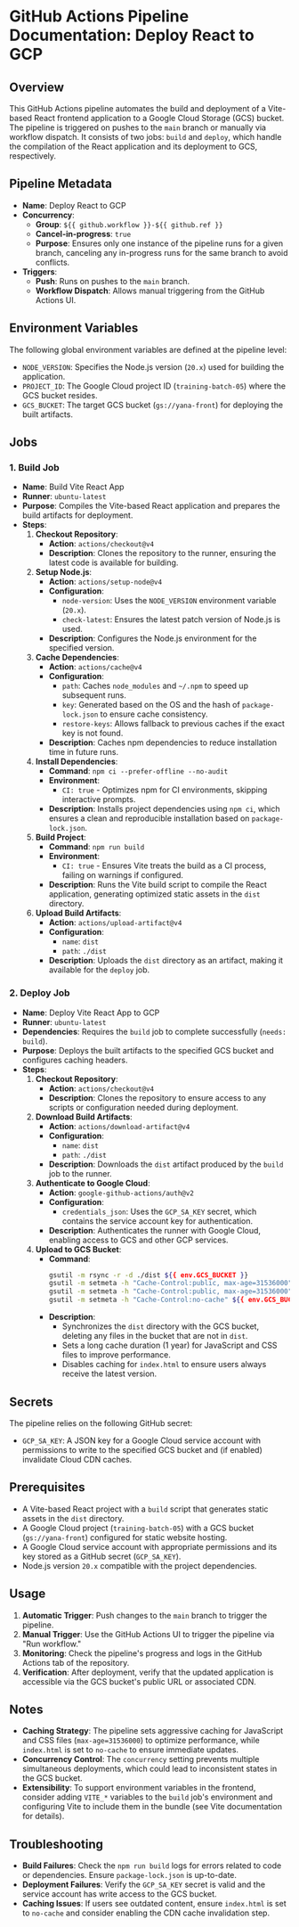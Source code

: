 # GitHub Actions Pipeline Documentation: Deploy React to GCP

## Overview
This GitHub Actions pipeline automates the build and deployment of a Vite-based React frontend application to a Google Cloud Storage (GCS) bucket. The pipeline is triggered on pushes to the `main` branch or manually via workflow dispatch. It consists of two jobs: `build` and `deploy`, which handle the compilation of the React application and its deployment to GCS, respectively.

## Pipeline Metadata
- **Name**: Deploy React to GCP
- **Concurrency**:
  - **Group**: `${{ github.workflow }}-${{ github.ref }}`
  - **Cancel-in-progress**: `true`
  - **Purpose**: Ensures only one instance of the pipeline runs for a given branch, canceling any in-progress runs for the same branch to avoid conflicts.
- **Triggers**:
  - **Push**: Runs on pushes to the `main` branch.
  - **Workflow Dispatch**: Allows manual triggering from the GitHub Actions UI.

## Environment Variables
The following global environment variables are defined at the pipeline level:
- `NODE_VERSION`: Specifies the Node.js version (`20.x`) used for building the application.
- `PROJECT_ID`: The Google Cloud project ID (`training-batch-05`) where the GCS bucket resides.
- `GCS_BUCKET`: The target GCS bucket (`gs://yana-front`) for deploying the built artifacts.

## Jobs

### 1. Build Job
- **Name**: Build Vite React App
- **Runner**: `ubuntu-latest`
- **Purpose**: Compiles the Vite-based React application and prepares the build artifacts for deployment.
- **Steps**:
  1. **Checkout Repository**:
     - **Action**: `actions/checkout@v4`
     - **Description**: Clones the repository to the runner, ensuring the latest code is available for building.
  2. **Setup Node.js**:
     - **Action**: `actions/setup-node@v4`
     - **Configuration**:
       - `node-version`: Uses the `NODE_VERSION` environment variable (`20.x`).
       - `check-latest`: Ensures the latest patch version of Node.js is used.
     - **Description**: Configures the Node.js environment for the specified version.
  3. **Cache Dependencies**:
     - **Action**: `actions/cache@v4`
     - **Configuration**:
       - `path`: Caches `node_modules` and `~/.npm` to speed up subsequent runs.
       - `key`: Generated based on the OS and the hash of `package-lock.json` to ensure cache consistency.
       - `restore-keys`: Allows fallback to previous caches if the exact key is not found.
     - **Description**: Caches npm dependencies to reduce installation time in future runs.
  4. **Install Dependencies**:
     - **Command**: `npm ci --prefer-offline --no-audit`
     - **Environment**:
       - `CI: true` - Optimizes npm for CI environments, skipping interactive prompts.
     - **Description**: Installs project dependencies using `npm ci`, which ensures a clean and reproducible installation based on `package-lock.json`.
  5. **Build Project**:
     - **Command**: `npm run build`
     - **Environment**:
       - `CI: true` - Ensures Vite treats the build as a CI process, failing on warnings if configured.
     - **Description**: Runs the Vite build script to compile the React application, generating optimized static assets in the `dist` directory.
  6. **Upload Build Artifacts**:
     - **Action**: `actions/upload-artifact@v4`
     - **Configuration**:
       - `name`: `dist`
       - `path`: `./dist`
     - **Description**: Uploads the `dist` directory as an artifact, making it available for the `deploy` job.

### 2. Deploy Job
- **Name**: Deploy Vite React App to GCP
- **Runner**: `ubuntu-latest`
- **Dependencies**: Requires the `build` job to complete successfully (`needs: build`).
- **Purpose**: Deploys the built artifacts to the specified GCS bucket and configures caching headers.
- **Steps**:
  1. **Checkout Repository**:
     - **Action**: `actions/checkout@v4`
     - **Description**: Clones the repository to ensure access to any scripts or configuration needed during deployment.
  2. **Download Build Artifacts**:
     - **Action**: `actions/download-artifact@v4`
     - **Configuration**:
       - `name`: `dist`
       - `path`: `./dist`
     - **Description**: Downloads the `dist` artifact produced by the `build` job to the runner.
  3. **Authenticate to Google Cloud**:
     - **Action**: `google-github-actions/auth@v2`
     - **Configuration**:
       - `credentials_json`: Uses the `GCP_SA_KEY` secret, which contains the service account key for authentication.
     - **Description**: Authenticates the runner with Google Cloud, enabling access to GCS and other GCP services.
  4. **Upload to GCS Bucket**:
     - **Command**:
       ```bash
       gsutil -m rsync -r -d ./dist ${{ env.GCS_BUCKET }}
       gsutil -m setmeta -h "Cache-Control:public, max-age=31536000" ${{ env.GCS_BUCKET }}/**/*.js
       gsutil -m setmeta -h "Cache-Control:public, max-age=31536000" ${{ env.GCS_BUCKET }}/**/*.css
       gsutil -m setmeta -h "Cache-Control:no-cache" ${{ env.GCS_BUCKET }}/index.html
       ```
     - **Description**:
       - Synchronizes the `dist` directory with the GCS bucket, deleting any files in the bucket that are not in `dist`.
       - Sets a long cache duration (1 year) for JavaScript and CSS files to improve performance.
       - Disables caching for `index.html` to ensure users always receive the latest version.

## Secrets
The pipeline relies on the following GitHub secret:
- `GCP_SA_KEY`: A JSON key for a Google Cloud service account with permissions to write to the specified GCS bucket and (if enabled) invalidate Cloud CDN caches.

## Prerequisites
- A Vite-based React project with a `build` script that generates static assets in the `dist` directory.
- A Google Cloud project (`training-batch-05`) with a GCS bucket (`gs://yana-front`) configured for static website hosting.
- A Google Cloud service account with appropriate permissions and its key stored as a GitHub secret (`GCP_SA_KEY`).
- Node.js version `20.x` compatible with the project dependencies.

## Usage
1. **Automatic Trigger**: Push changes to the `main` branch to trigger the pipeline.
2. **Manual Trigger**: Use the GitHub Actions UI to trigger the pipeline via "Run workflow."
3. **Monitoring**: Check the pipeline's progress and logs in the GitHub Actions tab of the repository.
4. **Verification**: After deployment, verify that the updated application is accessible via the GCS bucket's public URL or associated CDN.

## Notes
- **Caching Strategy**: The pipeline sets aggressive caching for JavaScript and CSS files (`max-age=31536000`) to optimize performance, while `index.html` is set to `no-cache` to ensure immediate updates.
- **Concurrency Control**: The `concurrency` setting prevents multiple simultaneous deployments, which could lead to inconsistent states in the GCS bucket.
- **Extensibility**: To support environment variables in the frontend, consider adding `VITE_*` variables to the `build` job's environment and configuring Vite to include them in the bundle (see Vite documentation for details).

## Troubleshooting
- **Build Failures**: Check the `npm run build` logs for errors related to code or dependencies. Ensure `package-lock.json` is up-to-date.
- **Deployment Failures**: Verify the `GCP_SA_KEY` secret is valid and the service account has write access to the GCS bucket.
- **Caching Issues**: If users see outdated content, ensure `index.html` is set to `no-cache` and consider enabling the CDN cache invalidation step.